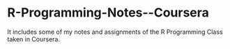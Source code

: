 R-Programming-Notes--Coursera
=============================

</del>It includes some of my notes and assignments of the R Programming Class taken in Coursera.<del>
